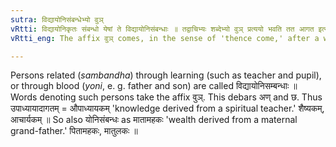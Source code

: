 ```yaml
---
sutra: विद्यायोनिसंबन्धेभ्यो वुञ्
vRtti: विद्यायोनिकृतः संबन्धो येषां ते विद्यायोनिसंबन्धाः ॥ तद्वाचिभ्यः शब्देभ्यो वुञ् प्रत्ययो भवति तत आगत इत्येतस्मिन्विषये ॥
vRtti_eng: The affix वुञ् comes, in the sense of 'thence come,' after a word denoting a person connected through the relationship of learning or family origin.

---
```

Persons related (_sambandha_) through learning (such as teacher and pupil), or through blood (_yoni_, e. g. father and son) are called विद्यायोनिसम्बन्धाः ॥ Words denoting such persons take the affix वुञ्. This debars अण् and छ. Thus उपाध्यायादागतम् = औपाध्यायकम् 'knowledge derived from a spiritual teacher.' शैष्यकम्, आचार्यकम् ॥ So also योनिसंबन्धः as मातामहकः 'wealth derived from a maternal grand-father.' पितामहकः, मातुलकः ॥